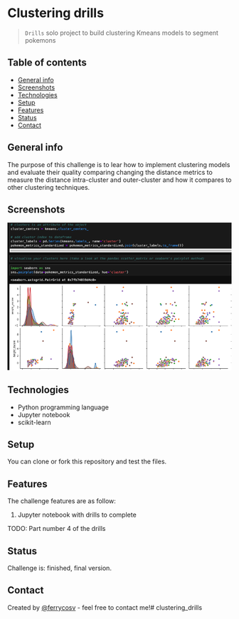 # Clustering drills
> `Drills` solo project to build clustering Kmeans models to segment pokemons

## Table of contents
* [General info](#general-info)
* [Screenshots](#screenshots)
* [Technologies](#technologies)
* [Setup](#setup)
* [Features](#features)
* [Status](#status)
* [Contact](#contact)

## General info
The purpose of this challenge is to lear how to implement clustering models and evaluate their quality comparing changing the distance metrics to measure the distance intra-cluster and outer-cluster and how it compares to other clustering techniques. 

## Screenshots
![Example screenshot](./assets/screenshot.png)

## Technologies

* Python programming language
* Jupyter notebook
* scikit-learn

## Setup
You can clone or fork this repository and test the files.

## Features
The challenge features are as follow:

1. Jupyter notebook with drills to complete

TODO:
Part number 4 of the drills


## Status
Challenge is: finished, final version.

## Contact
Created by [@ferrycosv](www.github.com/ferrycosv) - feel free to contact me!# clustering_drills